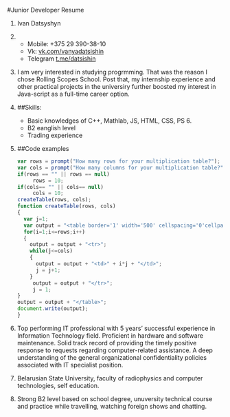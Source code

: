 #Junior Developer Resume

1. Ivan Datsyshyn
2. - Mobile: +375 29 390-38-10
   - Vk: [vk.com/vanyadatsishin](https://vk.com/vanyadatsishin)
   - Telegram [t.me/datsishin](https://t.me/datsishin)
3. I am very interested in studying progrmming. That was the reason I chose Rolling Scopes School. Post that, my internship experience and other practical projects in the universiry further boosted my interest in Java-script as a full-time career option.
4. ##Skills:
    - Basic knowledges of C++, Mathlab, JS, HTML, CSS, PS 6.
    - B2 eanglish level
    - Trading experience
5. ##Code examples
    ```javascript
    var rows = prompt("How many rows for your multiplication table?");
    var cols = prompt("How many columns for your multiplication table?");
    if(rows == "" || rows == null)
   		 rows = 10;
    if(cols== "" || cols== null)
   		 cols = 10;
    createTable(rows, cols);
    function createTable(rows, cols)
    {
      var j=1;
      var output = "<table border='1' width='500' cellspacing='0'cellpadding='5'>";
      for(i=1;i<=rows;i++)
      {
    	output = output + "<tr>";
        while(j<=cols)
        {
  		  output = output + "<td>" + i*j + "</td>";
   		  j = j+1;
   		}
   		 output = output + "</tr>";
   		 j = 1;
    }
    output = output + "</table>";
    document.write(output);
    }
    ``` 

6. Top performing IT professional with 5 years’ successful experience in Information Technology field. Proficient in hardware and software maintenance. Solid track record of providing the timely positive response to requests regarding computer-related assistance. A deep understanding of the general organizational confidentiality policies associated with IT specialist position.
7. Belarusian State University, faculty of radiophysics and computer technologies, self education.
8. Strong B2 level based on school degree, unuversity technical course and practice while travelling, watching foreign shows and chatting.